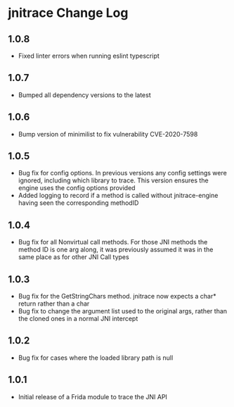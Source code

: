 # jnitrace Change Log

## 1.0.8
- Fixed linter errors when running eslint typescript

## 1.0.7
- Bumped all dependency versions to the latest

## 1.0.6
- Bump version of minimilist to fix vulnerability CVE-2020-7598

## 1.0.5
- Bug fix for config options. In previous versions any config settings were ignored, including which library to trace. This version ensures the engine uses the config options provided
- Added logging to record if a method is called without jnitrace-engine having seen the corresponding methodID

## 1.0.4
-  Bug fix for all Nonvirtual call methods. For those JNI methods the method ID is one arg along, it was previously assumed it was in the same place as for other JNI Call types

## 1.0.3
- Bug fix for the GetStringChars method. jnitrace now expects a char* return rather than a char
- Bug fix to change the argument list used to the original args, rather than the cloned ones in a normal JNI intercept

## 1.0.2
- Bug fix for cases where the loaded library path is null

## 1.0.1
- Initial release of a Frida module to trace the JNI API